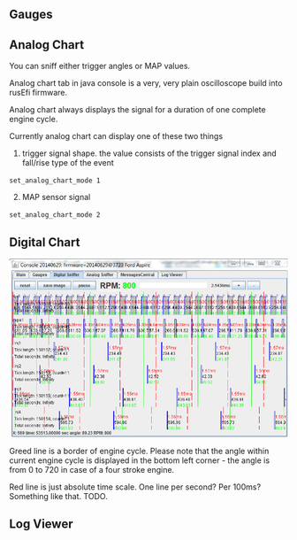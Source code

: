 ## Gauges

## Analog Chart

You can sniff either trigger angles or MAP values. 

Analog chart tab in java console is a very, very plain oscilloscope build into rusEfi firmware.

Analog chart always displays the signal for a duration of one complete engine cycle.

Currently analog chart can display one of these two things

1. trigger signal shape. the value consists of the trigger signal index and fall/rise type of the event

`set_analog_chart_mode 1`

2. MAP sensor signal

`set_analog_chart_mode 2`

## Digital Chart

![Log Viewer](Images/log_viewer.png)

Greed line is a border of engine cycle. Please note that the angle within current engine cycle is displayed in the bottom left corner - the angle is from 0 to 720 in case of a four stroke engine.

Red line is just absolute time scale. One line per second? Per 100ms? Something like that. TODO.

## Log Viewer
